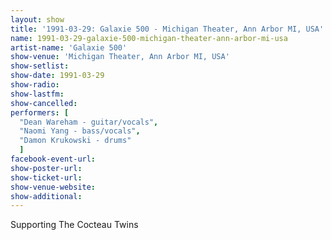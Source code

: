 ```yaml
---
layout: show
title: '1991-03-29: Galaxie 500 - Michigan Theater, Ann Arbor MI, USA'
name: 1991-03-29-galaxie-500-michigan-theater-ann-arbor-mi-usa
artist-name: 'Galaxie 500'
show-venue: 'Michigan Theater, Ann Arbor MI, USA'
show-setlist: 
show-date: 1991-03-29
show-radio: 
show-lastfm: 
show-cancelled: 
performers: [
  "Dean Wareham - guitar/vocals",
  "Naomi Yang - bass/vocals",
  "Damon Krukowski - drums"
  ]
facebook-event-url: 
show-poster-url: 
show-ticket-url: 
show-venue-website: 
show-additional: 
---
```


Supporting The Cocteau Twins